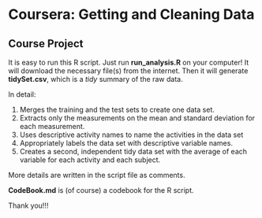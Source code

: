 # Coursera: Getting and Cleaning Data
## Course Project

It is easy to run this R script.
Just run **run_analysis.R** on your computer!
It will download the necessary file(s) from the internet.
Then it will generate **tidySet.csv**, which is a *tidy* summary of the raw data.

In detail:
1. Merges the training and the test sets to create one data set.
2. Extracts only the measurements on the mean and standard deviation for each measurement. 
3. Uses descriptive activity names to name the activities in the data set
4. Appropriately labels the data set with descriptive variable names. 
5. Creates a second, independent tidy data set with the average of each variable for each activity and each subject. 

More details are written in the script file as comments.

**CodeBook.md** is (of course) a codebook for the R script.

Thank you!!!
